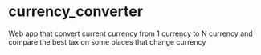 # currency_converter
Web app that convert current currency from 1 currency to N currency and compare the best tax on some places that change currency
